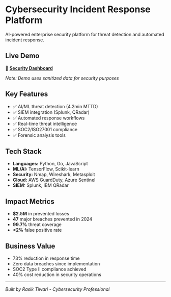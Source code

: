 # Cybersecurity Incident Response Platform

AI-powered enterprise security platform for threat detection and automated incident response.

## Live Demo
🔐 **[Security Dashboard](https://cyberdefense.rasiktiwari.com)**

*Note: Demo uses sanitized data for security purposes*

## Key Features
- ✅ AI/ML threat detection (4.2min MTTD)
- ✅ SIEM integration (Splunk, QRadar)
- ✅ Automated response workflows
- ✅ Real-time threat intelligence
- ✅ SOC2/ISO27001 compliance
- ✅ Forensic analysis tools

## Tech Stack
- **Languages:** Python, Go, JavaScript
- **ML/AI:** TensorFlow, Scikit-learn
- **Security:** Nmap, Wireshark, Metasploit
- **Cloud:** AWS GuardDuty, Azure Sentinel
- **SIEM:** Splunk, IBM QRadar

## Impact Metrics
- **$2.5M** in prevented losses
- **47** major breaches prevented in 2024
- **99.7%** threat coverage
- **<2%** false positive rate

## Business Value
- 73% reduction in response time
- Zero data breaches since implementation
- SOC2 Type II compliance achieved
- 40% cost reduction in security operations

---
*Built by Rasik Tiwari - Cybersecurity Professional*
